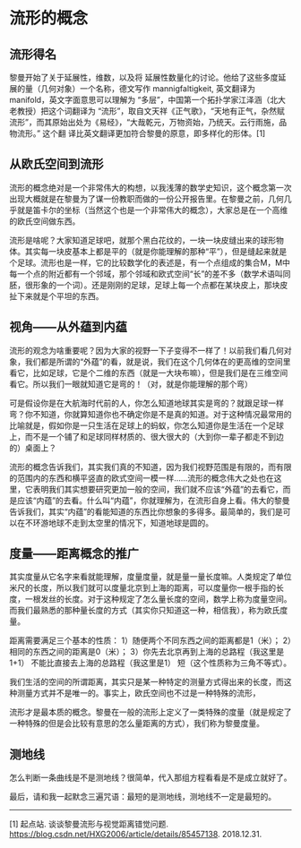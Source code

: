 # 流形的概念

## 流形得名

黎曼开始了关于延展性，维数，以及将 延展性数量化的讨论。他给了这些多度延展的量（几何对象）一个名称，德文写作 mannigfaltigkeit, 英文翻译为 manifold，英文字面意思可以理解为 “多层”，中国第一个拓扑学家江泽涵（北大老教授）把这个词翻译为 “流形”，取自文天祥《正气歌》，“天地有正气，杂然赋流形”，而其原始出处为《易经》，“大哉乾元，万物资始，乃统天。云行雨施，品物流形。” 这个翻 译比英文翻译更加符合黎曼的原意，即多样化的形体。[1]

## 从欧氏空间到流形

流形的概念绝对是一个非常伟大的构想，以我浅薄的数学史知识，这个概念第一次出现大概就是在黎曼为了谋一份教职而做的一份公开报告里。在黎曼之前，几何几乎就是笛卡尔的坐标（当然这个也是一个非常伟大的概念），大家总是在一个高维的欧氏空间做东西。

流形是啥呢？大家知道足球吧，就那个黑白花纹的，一块一块皮缝出来的球形物体。其实每一块皮基本上都是平的（就是你能理解的那种“平”），但是缝起来就是个足球。流形也是一样，它的比较数学化的表述是，有一个点组成的集合M，M中每一个点的附近都有一个邻域，那个邻域和欧式空间“长”的差不多（数学术语叫同胚，很形象的一个词）。还是刚刚的足球，足球上每一个点都在某块皮上，那块皮扯下来就是个平坦的东西。

## 视角——从外蕴到内蕴

流形的观念为啥重要呢？因为大家的视野一下子变得不一样了！以前我们看几何对象，我们都是所谓的“外蕴”的看，就是说，我们在这个几何体在的更高维的空间里看它，比如足球，它是个二维的东西（就是一大块布嘛），但是我们是在三维空间看它。所以我们一眼就知道它是弯的！（对，就是你能理解的那个弯）

可是假设你是在大航海时代前的人，你怎么知道地球其实是弯的？就跟足球一样弯？你不知道，你就算知道你也不确定你是不是真的知道。对于这种情况最常用的比喻就是，假如你是一只生活在足球上的蚂蚁，你怎么知道你是生活在一个足球上，而不是一个铺了和足球同样材质的、很大很大的（大到你一辈子都走不到边的）桌面上？

流形的概念告诉我们，其实我们真的不知道，因为我们视野范围是有限的，而有限的范围内的东西和横平竖直的欧式空间一模一样……流形的概念伟大之处也在这里，它表明我们其实想要研究更加一般的空间，我们就不应该“外蕴”的去看它，而是应该“内蕴”的去看。什么叫“内蕴”，你就理解为，在流形自身上看。伟大的黎曼告诉我们，其实“内蕴”的看能知道的东西比你想象的多得多。最简单的，我们是可以在不环游地球不走到太空里的情况下，知道地球是圆的。

## 度量——距离概念的推广

其实度量从它名字来看就能理解，度量度量，就是量一量长度嘛。人类规定了单位米尺的长度，所以我们就可以度量北京到上海的距离，可以度量你一根手指的长度，一根发丝的长度。对于这种规定了怎么量长度的空间，数学上称为度量空间。而我们最熟悉的那种量长度的方式（其实你只知道这一种，相信我），称为欧氏度量。

距离需要满足三个基本的性质：
1）随便两个不同东西之间的距离都是1（米）；
2）相同的东西之间的距离是0（米）；
3）你先去北京再到上海的总路程（我这里是1+1） 不能比直接去上海的总路程（我这里是1） 短（这个性质称为三角不等式）。

我们生活的空间的所谓距离，其实只是某一种特定的测量方式得出来的长度，而这种测量方式并不是唯一的。事实上，欧氏空间也不过是一种特殊的流形，

流形才是最本质的概念。黎曼在一般的流形上定义了一类特殊的度量（就是规定了一种特殊的但是会比较有意思的怎么量距离的方式），我们称为黎曼度量。

## 测地线

怎么判断一条曲线是不是测地线？很简单，代入那组方程看看是不是成立就好了。

最后，请和我一起默念三遍咒语：最短的是测地线，测地线不一定是最短的。


---
[1] 起点站. 谈谈黎曼流形与视觉距离错觉问题. https://blog.csdn.net/HXG2006/article/details/85457138. 2018.12.31.
